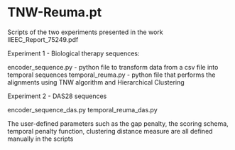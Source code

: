 # TNW-Reuma.pt

Scripts of the two experiments presented in the work IIEEC_Report_75249.pdf

Experiment 1 - Biological therapy sequences:

encoder_sequence.py - python file to transform data from a csv file into temporal sequences 
temporal_reuma.py - python file that performs the alignments using TNW algorithm and Hierarchical Clustering

Experiment 2 - DAS28 sequences

encoder_sequence_das.py 
temporal_reuma_das.py

The user-defined parameters such as the gap penalty, the scoring schema, temporal penalty function, clustering distance measure are all defined manually in the scripts
